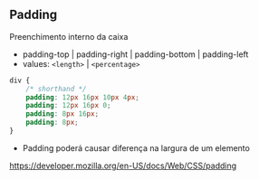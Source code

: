 ## Padding

Preenchimento interno da caixa

- padding-top | padding-right | padding-bottom | padding-left
- values: `<length>` | `<percentage>`

```css
div {
    /* shorthand */
    padding: 12px 16px 10px 4px;
    padding: 12px 16px 0;
    padding: 8px 16px;
    padding: 8px;
}
```

* Padding poderá causar diferença na largura de um elemento

https://developer.mozilla.org/en-US/docs/Web/CSS/padding